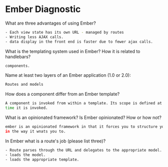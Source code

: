 # Ember Diagnostic

What are three advantages of using Ember?

```sh
- Each view state has its own URL - managed by routes
- Writing less AJAX calls.
- data display in the front end is faster due to fewer ajax calls.
```

What is the templating system used in Ember? How it is related to
handlebars?

```sh
components.
```

Name at least two layers of an Ember application (1.0 or 2.0):

```sh
Routes and models
```

How does a component differ from an Ember template?

```sh
A component is invoked from within a template. Its scope is defined at the
time it is invoked.
```

What is an opinionated framework? Is Ember opinionated? How or how not?

```sh
ember is an opinionated framework in that it forces you to structure your app
in the way it wnats you to.
```

In Ember what is a route's job (please list three)?

```sh
- Route parses through the URL and delegates to the appropriate model.
- loads the model.
- loads the appropriate template.
```
